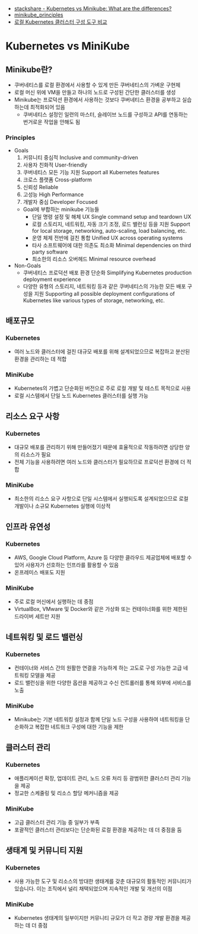- [stackshare - Kubernetes vs Minikube: What are the differences?](https://stackshare.io/stackups/kubernetes-vs-minikube)
- [minikube_principles](https://minikube.sigs.k8s.io/docs/contrib/principles/)
- [로컬 Kubernetes 클러스터 구성 도구 비교](https://www.logonme.net/tech/local_kubernetes_tools/)

# Kubernetes vs MiniKube
## Minikube란?
- 쿠버네티스를 로컬 환경에서 사용할 수 있게 만든 쿠버네티스의 가벼운 구현체
- 로컬 머신 위에 VM을 만들고 하나의 노드로 구성된 간단한 클러스터를 생성
- Minikube는 프로덕션 환경에서 사용하는 것보다 쿠버네티스 환경을 공부하고 실습하는데 최적화되어 있음
    - 쿠버네티스 설정인 일련의 마스터, 슬레이브 노드를 구성하고 API를 연동하는 번거로운 작업을 안해도 됨
### Principles
- Goals
    1. 커뮤니티 중심적 Inclusive and community-driven
    2. 사용자 친화적 User-friendly
    3. 쿠버네티스 모든 기능 지원 Support all Kubernetes features
    4. 크로스 플랫폼 Cross-platform
    5. 신뢰성 Reliable
    6. 고성능 High Performance
    7. 개발자 중심 Developer Focused
    - Goal에 부합하는 minikube 기능들
        - 단일 명령 설정 및 해체 UX Single command setup and teardown UX
        - 로컬 스토리지, 네트워킹, 자동 크기 조정, 로드 밸런싱 등을 지원 Support for local storage, networking, auto-scaling, load balancing, etc.
        - 운영 체제 전반에 걸친 통합 Unified UX across operating systems
        - 타사 소프트웨어에 대한 의존도 최소화 Minimal dependencies on third party software
        - 최소한의 리소스 오버헤드 Minimal resource overhead
- Non-Goals
    -  쿠버네티스 프로덕션 배포 환경 단순화 Simplifying Kubernetes production deployment experience
    - 다양한 유형의 스토리지, 네트워킹 등과 같은 쿠버네티스의 가능한 모든 배포 구성을 지원 Supporting all possible deployment configurations of Kubernetes like various types of storage, networking, etc.

## 배포규모
### Kubernetes
- 여러 노드와 클러스터에 걸친 대규모 배포를 위해 설계되었으므로 복잡하고 분산된 환경을 관리하는 데 적합
### MiniKube
- Kubernetes의 가볍고 단순화된 버전으로 주로 로컬 개발 및 테스트 목적으로 사용
- 로컬 시스템에서 단일 노드 Kubernetes 클러스터를 실행 가능

## 리소스 요구 사항
### Kubernetes
- 대규모 배포를 관리하기 위해 만들어졌기 때문에 효율적으로 작동하려면 상당한 양의 리소스가 필요
- 전체 기능을 사용하려면 여러 노드와 클러스터가 필요하므로 프로덕션 환경에 더 적합
### MiniKube
- 최소한의 리소스 요구 사항으로 단일 시스템에서 실행되도록 설계되었으므로 로컬 개발이나 소규모 Kubernetes 실행에 이상적

## 인프라 유연성
### Kubernetes
- AWS, Google Cloud Platform, Azure 등 다양한 클라우드 제공업체에 배포할 수 있어 사용자가 선호하는 인프라를 활용할 수 있음
- 온프레미스 배포도 지원
### MiniKube
- 주로 로컬 머신에서 실행하는 데 중점
- VirtualBox, VMware 및 Docker와 같은 가상화 또는 컨테이너화를 위한 제한된 드라이버 세트만 지원

## 네트워킹 및 로드 밸런싱
### Kubernetes
- 컨테이너와 서비스 간의 원활한 연결을 가능하게 하는 고도로 구성 가능한 고급 네트워킹 모델을 제공
- 로드 밸런싱을 위한 다양한 옵션을 제공하고 수신 컨트롤러를 통해 외부에 서비스를 노출
### MiniKube
- Minikube는 기본 네트워킹 설정과 함께 단일 노드 구성을 사용하여 네트워킹을 단순화하고 복잡한 네트워크 구성에 대한 기능을 제한

## 클러스터 관리
### Kubernetes
- 애플리케이션 확장, 업데이트 관리, 노드 오류 처리 등 광범위한 클러스터 관리 기능을 제공
- 정교한 스케줄링 및 리소스 할당 메커니즘을 제공
### MiniKube
- 고급 클러스터 관리 기능 중 일부가 부족
- 포괄적인 클러스터 관리보다는 단순화된 로컬 환경을 제공하는 데 더 중점을 둠

## 생태계 및 커뮤니티 지원
### Kubernetes
- 사용 가능한 도구 및 리소스의 방대한 생태계를 갖춘 대규모의 활동적인 커뮤니티가 있습니다. 이는 조직에서 널리 채택되었으며 지속적인 개발 및 개선의 이점
### MiniKube
- Kubernetes 생태계의 일부이지만 커뮤니티 규모가 더 작고 경량 개발 환경을 제공하는 데 더 중점